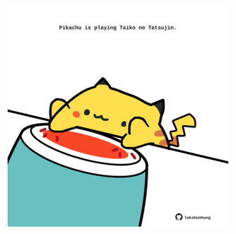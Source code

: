 <!-- built at 17/03/2022, 24:01:42 UTC -->
<p align="center">
  <img width="500" height="500" src="./ReadmeImage.svg">
</p>
